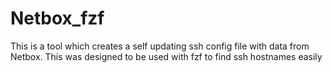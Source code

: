 # Netbox_fzf
This is a tool which creates a self updating ssh config file with data from Netbox. This was designed to be used with fzf to find ssh hostnames easily
